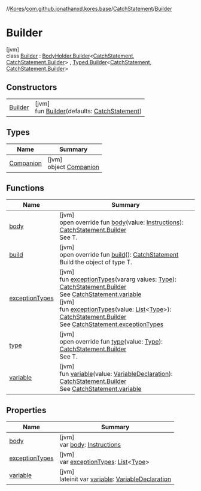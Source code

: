 //[Kores](../../../../index.md)/[com.github.jonathanxd.kores.base](../../index.md)/[CatchStatement](../index.md)/[Builder](index.md)

# Builder

[jvm]\
class [Builder](index.md) : [BodyHolder.Builder](../../-body-holder/-builder/index.md)<[CatchStatement](../index.md), [CatchStatement.Builder](index.md)> , [Typed.Builder](../../-typed/-builder/index.md)<[CatchStatement](../index.md), [CatchStatement.Builder](index.md)>

## Constructors

| | |
|---|---|
| [Builder](-builder.md) | [jvm]<br>fun [Builder](-builder.md)(defaults: [CatchStatement](../index.md)) |

## Types

| Name | Summary |
|---|---|
| [Companion](-companion/index.md) | [jvm]<br>object [Companion](-companion/index.md) |

## Functions

| Name | Summary |
|---|---|
| [body](body.md) | [jvm]<br>open override fun [body](body.md)(value: [Instructions](../../../com.github.jonathanxd.kores/-instructions/index.md)): [CatchStatement.Builder](index.md)<br>See T. |
| [build](build.md) | [jvm]<br>open override fun [build](build.md)(): [CatchStatement](../index.md)<br>Build the object of type T. |
| [exceptionTypes](exception-types.md) | [jvm]<br>fun [exceptionTypes](exception-types.md)(vararg values: [Type](https://docs.oracle.com/javase/8/docs/api/java/lang/reflect/Type.html)): [CatchStatement.Builder](index.md)<br>See [CatchStatement.variable](../variable.md)<br>[jvm]<br>fun [exceptionTypes](exception-types.md)(value: [List](https://kotlinlang.org/api/latest/jvm/stdlib/kotlin.collections/-list/index.html)<[Type](https://docs.oracle.com/javase/8/docs/api/java/lang/reflect/Type.html)>): [CatchStatement.Builder](index.md)<br>See [CatchStatement.exceptionTypes](../exception-types.md) |
| [type](type.md) | [jvm]<br>open override fun [type](type.md)(value: [Type](https://docs.oracle.com/javase/8/docs/api/java/lang/reflect/Type.html)): [CatchStatement.Builder](index.md)<br>See T. |
| [variable](variable.md) | [jvm]<br>fun [variable](variable.md)(value: [VariableDeclaration](../../-variable-declaration/index.md)): [CatchStatement.Builder](index.md)<br>See [CatchStatement.variable](../variable.md) |

## Properties

| Name | Summary |
|---|---|
| [body](body.md) | [jvm]<br>var [body](body.md): [Instructions](../../../com.github.jonathanxd.kores/-instructions/index.md) |
| [exceptionTypes](exception-types.md) | [jvm]<br>var [exceptionTypes](exception-types.md): [List](https://kotlinlang.org/api/latest/jvm/stdlib/kotlin.collections/-list/index.html)<[Type](https://docs.oracle.com/javase/8/docs/api/java/lang/reflect/Type.html)> |
| [variable](variable.md) | [jvm]<br>lateinit var [variable](variable.md): [VariableDeclaration](../../-variable-declaration/index.md) |
